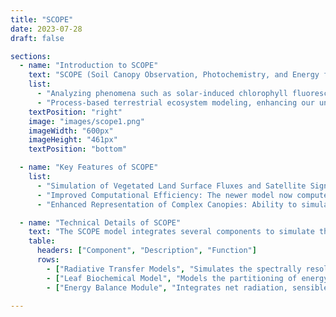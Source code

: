 ```yaml
---
title: "SCOPE"
date: 2023-07-28
draft: false

sections:  
  - name: "Introduction to SCOPE"
    text: "SCOPE (Soil Canopy Observation, Photochemistry, and Energy fluxes) is a radiative transfer model, linking satellite observations with terrestrial processes. It simulates radiative transfer across soil, leaves, and vegetation canopies, while modeling intricate processes like photosynthesis and heat dissipation. For more detailed information, visit the official [SCOPE repository](https://github.com/Christiaanvandertol/SCOPE). SCOPE can be applied for:"
    list:
      - "Analyzing phenomena such as solar-induced chlorophyll fluorescence, energy balance fluxes, gross primary production, and thermal signals."
      - "Process-based terrestrial ecosystem modeling, enhancing our understanding of energy exchanges between land surfaces and the atmosphere."
    textPosition: "right"
    image: "images/scope1.png"
    imageWidth: "600px"
    imageHeight: "461px"
    textPosition: "bottom"

  - name: "Key Features of SCOPE"
    list:
      - "Simulation of Vegetated Land Surface Fluxes and Satellite Signals: SCOPE 2.0 links satellite data with ground-based measurements of vegetation."
      - "Improved Computational Efficiency: The newer model now computes 90% faster than previous versions."
      - "Enhanced Representation of Complex Canopies: Ability to simulate complex canopies and explore how vegetation physiology affects remote sensing signals."

  - name: "Technical Details of SCOPE"
    text: "The SCOPE model integrates several components to simulate the interaction of light with vegetation and underlying soil. It models the energy exchanges and physiological processes occurring in plant canopies. The sub-components within SCOPE include the Radiative Transfer Models, the Leaf Biochemical Model, and the Energy Balance Module, each playing a vital role in the comprehensive simulation of land surface processes. Please check the official [Manual here](https://scope-model.readthedocs.io/en/master/)"
    table:
      headers: ["Component", "Description", "Function"]
      rows:
        - ["Radiative Transfer Models", "Simulates the spectrally resolved radiance emanating from vegetation.", "Essential for analyzing how light is absorbed, scattered, and transmitted within plant canopies."]
        - ["Leaf Biochemical Model", "Models the partitioning of energy into fluorescence, heat, or photochemistry within photosystems.", "Essential for understanding photosynthetic efficiency and plant responses to environmental stress."]
        - ["Energy Balance Module", "Integrates net radiation, sensible and latent heat fluxes, alongside photosynthesis rates.", "Essential for modeling energy dynamics in both individual elements (soil and leaves) and entire vegetation stands."]

---
```


